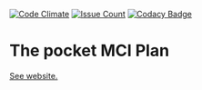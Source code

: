 [![Code Climate](https://codeclimate.com/github/plmercereau/pocket-mci/badges/gpa.svg)](https://codeclimate.com/github/Vagr9K/gatsby-material-starter)
[![Issue Count](https://codeclimate.com/github/plmercereau/pocket-mci/badges/issue_count.svg)](https://codeclimate.com/github/Vagr9K/gatsby-material-starter)
[![Codacy Badge](https://api.codacy.com/project/badge/Grade/0df58b6976ab4264bcf2d3c7fd83c5e2)](https://www.codacy.com/app/plmercereau/pocket-mci?utm_source=github.com&amp;utm_medium=referral&amp;utm_content=plmercereau/pocket-mci&amp;utm_campaign=Badge_Grade)

# The pocket MCI Plan

[See website.](https://plmercereau.github.io/pocket-mci/)

